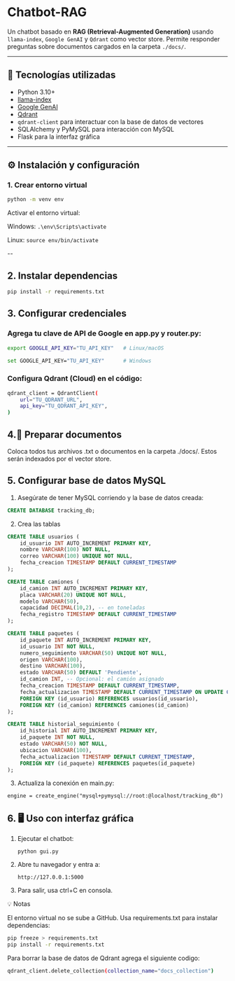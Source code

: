# Chatbot-RAG

Un chatbot basado en **RAG (Retrieval-Augmented Generation)** usando `llama-index`, `Google GenAI` y `Qdrant` como vector store. Permite responder preguntas sobre documentos cargados en la carpeta `./docs/`.

---

## 🔹 Tecnologías utilizadas

- Python 3.10+
- [llama-index](https://pypi.org/project/llama-index/)
- [Google GenAI](https://cloud.google.com/genai)
- [Qdrant](https://qdrant.tech/)
- `qdrant-client` para interactuar con la base de datos de vectores
- SQLAlchemy y PyMySQL para interacción con MySQL
- Flask para la interfaz gráfica

---

## ⚙️ Instalación y configuración

### 1. Crear entorno virtual

```bash
python -m venv env

```
Activar el entorno virtual:

Windows:
    `.\env\Scripts\activate`

Linux:
    `source env/bin/activate`

--

## 2. Instalar dependencias

```bash
pip install -r requirements.txt
```

## 3. Configurar credenciales

 ### Agrega tu clave de API de Google en app.py y router.py:

```bash
export GOOGLE_API_KEY="TU_API_KEY"   # Linux/macOS

set GOOGLE_API_KEY="TU_API_KEY"      # Windows
```
### Configura Qdrant (Cloud) en el código:
```bash
qdrant_client = QdrantClient(
    url="TU_QDRANT_URL",
    api_key="TU_QDRANT_API_KEY",
)

```

## 4.📂 Preparar documentos

Coloca todos tus archivos .txt o documentos en la carpeta ./docs/. Estos serán indexados por el vector store.

## 5. Configurar base de datos MySQL

1. Asegúrate de tener MySQL corriendo y la base de datos creada:

```sql
CREATE DATABASE tracking_db;
```

2. Crea las tablas

```sql
CREATE TABLE usuarios (
    id_usuario INT AUTO_INCREMENT PRIMARY KEY,
    nombre VARCHAR(100) NOT NULL,
    correo VARCHAR(100) UNIQUE NOT NULL,
    fecha_creacion TIMESTAMP DEFAULT CURRENT_TIMESTAMP
); 
```

```sql
CREATE TABLE camiones (
    id_camion INT AUTO_INCREMENT PRIMARY KEY,
    placa VARCHAR(20) UNIQUE NOT NULL,
    modelo VARCHAR(50),
    capacidad DECIMAL(10,2), -- en toneladas
    fecha_registro TIMESTAMP DEFAULT CURRENT_TIMESTAMP
);
```

```sql
CREATE TABLE paquetes (
    id_paquete INT AUTO_INCREMENT PRIMARY KEY,
    id_usuario INT NOT NULL,
    numero_seguimiento VARCHAR(50) UNIQUE NOT NULL,
    origen VARCHAR(100),
    destino VARCHAR(100),
    estado VARCHAR(50) DEFAULT 'Pendiente',
    id_camion INT, -- Opcional: el camión asignado
    fecha_creacion TIMESTAMP DEFAULT CURRENT_TIMESTAMP,
    fecha_actualizacion TIMESTAMP DEFAULT CURRENT_TIMESTAMP ON UPDATE CURRENT_TIMESTAMP,
    FOREIGN KEY (id_usuario) REFERENCES usuarios(id_usuario),
    FOREIGN KEY (id_camion) REFERENCES camiones(id_camion)
);
```

```sql
CREATE TABLE historial_seguimiento (
    id_historial INT AUTO_INCREMENT PRIMARY KEY,
    id_paquete INT NOT NULL,
    estado VARCHAR(50) NOT NULL,
    ubicacion VARCHAR(100),
    fecha_actualizacion TIMESTAMP DEFAULT CURRENT_TIMESTAMP,
    FOREIGN KEY (id_paquete) REFERENCES paquetes(id_paquete)
);
```

3. Actualiza la conexión en main.py:

`engine = create_engine("mysql+pymysql://root:@localhost/tracking_db")`


## 6. 🖥️ Uso con interfaz gráfica

1. Ejecutar el chatbot:

    `python gui.py`

2. Abre tu navegador y entra a:

    `http://127.0.0.1:5000`

3. Para salir, usa ctrl+C en consola.

💡 Notas

El entorno virtual no se sube a GitHub. Usa requirements.txt para instalar dependencias:

```bash
pip freeze > requirements.txt
pip install -r requirements.txt
```

Para borrar la base de datos de Qdrant agrega el siguiente codigo:

```bash
qdrant_client.delete_collection(collection_name="docs_collection")
```